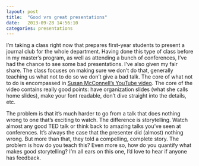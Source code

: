 ```yaml
---
layout: post
title:  "Good vrs great presentations"
date:   2013-09-28 14:56:10
categories: presentations
---
```

I’m taking a class right now that prepares first-year students to present a journal club for the whole department.  Having done this type of class before in my master’s program, as well as attending a bunch of conferences, I’ve had the chance to see some bad presentations.  I’ve also given my fair share.  The class focuses on making sure we don’t do that, generally teaching us what not to do so we don’t give a bad talk.  The core of what not to do is encompassed in [Susan McConnell’s YouTube video](http://www.youtube.com/watch?v=Hp7Id3Yb9XQ).    The core of the video contains really good points: have organization slides (what she calls home slides), make your font readable, don’t dive straight into the details, etc.

The problem is that it’s much harder to go from a talk that does nothing wrong to one that’s exciting to watch.  The difference is storytelling.  Watch almost any good TED talk or think back to amazing talks you’ve seen at conferences.  It’s always the case that the presenter did (almost) nothing wrong.  But more than that, they told a compelling, complete story.  The problem is how do you teach this?  Even more so, how do you quantify what makes good storytelling?  I’m all ears on this one, I’d love to hear if anyone has feedback.